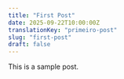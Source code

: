 ```yaml
---
title: "First Post"
date: 2025-09-22T10:00:00Z
translationKey: "primeiro-post"
slug: "first-post"
draft: false
---
```


This is a sample post.
